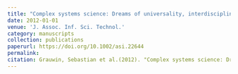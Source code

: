 ```yaml
---
title: "Complex systems science: Dreams of universality, interdisciplinarity reality"
date: 2012-01-01
venue: 'J. Assoc. Inf. Sci. Technol.'
category: manuscripts
collection: publications
paperurl: https://doi.org/10.1002/asi.22644
permalink: 
citation: Grauwin, Sebastian et al.(2012). "Complex systems science: Dreams of universality, interdisciplinarity reality". J. Assoc. Inf. Sci. Technol.. 63(7).
---
```

